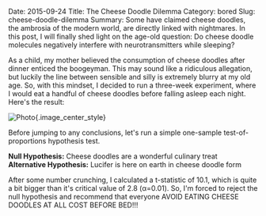 Date: 2015-09-24
Title: The Cheese Doodle Dilemma
Category: bored
Slug: cheese-doodle-dilemma
Summary: Some have claimed cheese doodles, the ambrosia of the modern world, are directly linked with nightmares. In this post, I will finally shed light on the age-old question: Do cheese doodle molecules negatively interfere with neurotransmitters while sleeping? 
 
As a child, my mother believed the consumption of cheese doodles after dinner enticed the boogeyman. This may sound like 
a ridiculous allegation, but luckily the line between sensible and silly is extremely blurry at my old age. So, with 
this mindset, I decided to run a three-week experiment, where I would eat a handful of cheese doodles before falling 
asleep each night. Here's the result: 

![Photo]({attach}/assets/bored/2015/cheese-doodle.jpg){.image_center_style}

Before jumping to any conclusions, let's run a simple one-sample test-of-proportions hypothesis test. 

**Null Hypothesis:** Cheese doodles are a wonderful culinary treat <br/>
**Alternative Hypothesis:** Lucifer is here on earth in cheese doodle form 

After some number crunching, I calculated a t-statistic of 10.1, which is quite a bit bigger than it's critical value of 2.8 
(&alpha;=0.01). So, I'm forced to reject the null hypothesis and recommend that everyone AVOID EATING CHEESE DOODLES 
AT ALL COST BEFORE BED!!! 
